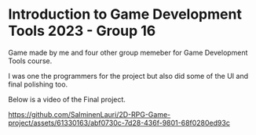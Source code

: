 # Introduction to Game Development Tools 2023 - Group 16

Game made by me and four other group memeber for Game Development Tools course.

I was one the programmers for the project but also 
did some of the UI and final polishing too.

Below is a video of the Final project. 

https://github.com/SalminenLauri/2D-RPG-Game-project/assets/61330163/abf0730c-7d28-436f-9801-68f0280ed93c

